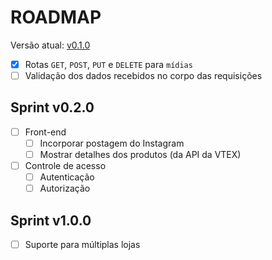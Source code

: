# ROADMAP

Versão atual: [v0.1.0]

- [x] Rotas `GET`, `POST`, `PUT` e `DELETE` para `mídias`
- [ ] Validação dos dados recebidos no corpo das requisições

## Sprint v0.2.0

- [ ] Front-end
  - [ ] Incorporar postagem do Instagram
  - [ ] Mostrar detalhes dos produtos (da API da VTEX)
- [ ] Controle de acesso 
    - [ ] Autenticação
    - [ ] Autorização
    
## Sprint v1.0.0

- [ ] Suporte para múltiplas lojas

[v0.1.0]: https://github.com/instabotix/product-finder/releases/tag/v0.1.0
